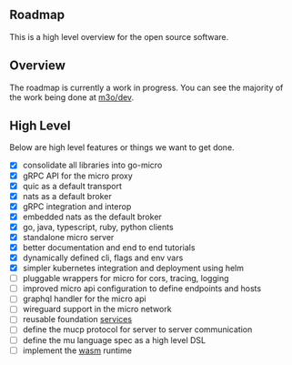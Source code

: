 ## Roadmap

This is a high level overview for the open source software.

## Overview

The roadmap is currently a work in progress. You can see the majority of the work being done at 
[m3o/dev](https://github.com/m3o/dev).

## High Level

Below are high level features or things we want to get done.

- [X] consolidate all libraries into go-micro
- [X] gRPC API for the micro proxy
- [X] quic as a default transport
- [X] nats as a default broker
- [x] gRPC integration and interop
- [x] embedded nats as the default broker
- [x] go, java, typescript, ruby, python clients
- [x] standalone micro server
- [x] better documentation and end to end tutorials
- [x] dynamically defined cli, flags and env vars
- [x] simpler kubernetes integration and deployment using helm
- [ ] pluggable wrappers for micro for cors, tracing, logging
- [ ] improved micro api configuration to define endpoints and hosts
- [ ] graphql handler for the micro api
- [ ] wireguard support in the micro network
- [ ] reusable foundation [services](https://github.com/micro/services)
- [ ] define the mucp protocol for server to server communication
- [ ] define the mu language spec as a high level DSL
- [ ] implement the [wasm](https://github.com/bytecodealliance/wasm-micro-runtime) runtime
